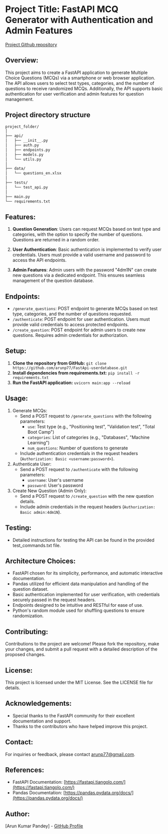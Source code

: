 # Project Title: FastAPI MCQ Generator with Authentication and Admin Features

[Project Github repository](https://github.com/arunp77/FastApi-userdatabase/tree/main/MCQ%20Generator)

## Overview:
This project aims to create a FastAPI application to generate Multiple Choice Questions (MCQs) via a smartphone or web browser application. The API allows users to select test types, categories, and the number of questions to receive randomized MCQs. Additionally, the API supports basic authentication for user verification and admin features for question management.

## Project directory structure

```bash
project_folder/
│
├── api/
│   ├── __init__.py
│   ├── auth.py
│   ├── endpoints.py
│   ├── models.py
│   └── utils.py
│
├── data/
│   └── questions_en.xlsx
│
├── tests/
│   └── test_api.py
│
├── main.py
└── requirements.txt
```

## Features:
1. **Question Generation**: Users can request MCQs based on test type and categories, with the option to specify the number of questions. Questions are returned in a random order.
   
2. **User Authentication**: Basic authentication is implemented to verify user credentials. Users must provide a valid username and password to access the API endpoints.
   
3. **Admin Features**: Admin users with the password "4dm1N" can create new questions via a dedicated endpoint. This ensures seamless management of the question database.

## Endpoints:
- `/generate_questions`: POST endpoint to generate MCQs based on test type, categories, and the number of questions requested.
- `/authenticate`: POST endpoint for user authentication. Users must provide valid credentials to access protected endpoints.
- `/create_question`: POST endpoint for admin users to create new questions. Requires admin credentials for authorization.

## Setup:
1. **Clone the repository from GitHub:** `git clone https://github.com/arunp77/FastApi-userdatabase.git`
2. **Install dependencies from requirements.txt:** `pip install -r requirements.txt`
3. **Run the FastAPI application:** `uvicorn main:app --reload`

## Usage:
1. Generate MCQs:
   - Send a POST request to `/generate_questions` with the following parameters:
     - `use`: Test type (e.g., "Positioning test", "Validation test", "Total Boot Camp")
     - `categories`: List of categories (e.g., "Databases", "Machine Learning")
     - `num_questions`: Number of questions to generate
   - Include authentication credentials in the request headers (`Authorization: Basic <username:password>`).
2. Authenticate User:
   - Send a POST request to `/authenticate` with the following parameters:
     - `username`: User's username
     - `password`: User's password
3. Create New Question (Admin Only):
   - Send a POST request to `/create_question` with the new question details.
   - Include admin credentials in the request headers (`Authorization: Basic admin:4dm1N`).

## Testing:
- Detailed instructions for testing the API can be found in the provided test_commands.txt file.

## Architecture Choices:
- FastAPI chosen for its simplicity, performance, and automatic interactive documentation.
- Pandas utilized for efficient data manipulation and handling of the question dataset.
- Basic authentication implemented for user verification, with credentials securely passed in the request headers.
- Endpoints designed to be intuitive and RESTful for ease of use.
- Python's random module used for shuffling questions to ensure randomization.

## Contributing:
Contributions to the project are welcome! Please fork the repository, make your changes, and submit a pull request with a detailed description of the proposed changes.

## License:
This project is licensed under the MIT License. See the LICENSE file for details.

## Acknowledgements:
- Special thanks to the FastAPI community for their excellent documentation and support.
- Thanks to the contributors who have helped improve this project.

## Contact:
For inquiries or feedback, please contact [arunp77@gmail.com](mailto:arunp77@gmail.com).

## References:
- FastAPI Documentation: [https://fastapi.tiangolo.com/](https://fastapi.tiangolo.com/)
- Pandas Documentation: [https://pandas.pydata.org/docs/](https://pandas.pydata.org/docs/)

## Author:
[Arun Kumar Pandey] - [GitHub Profile](https://github.com/arunp77)